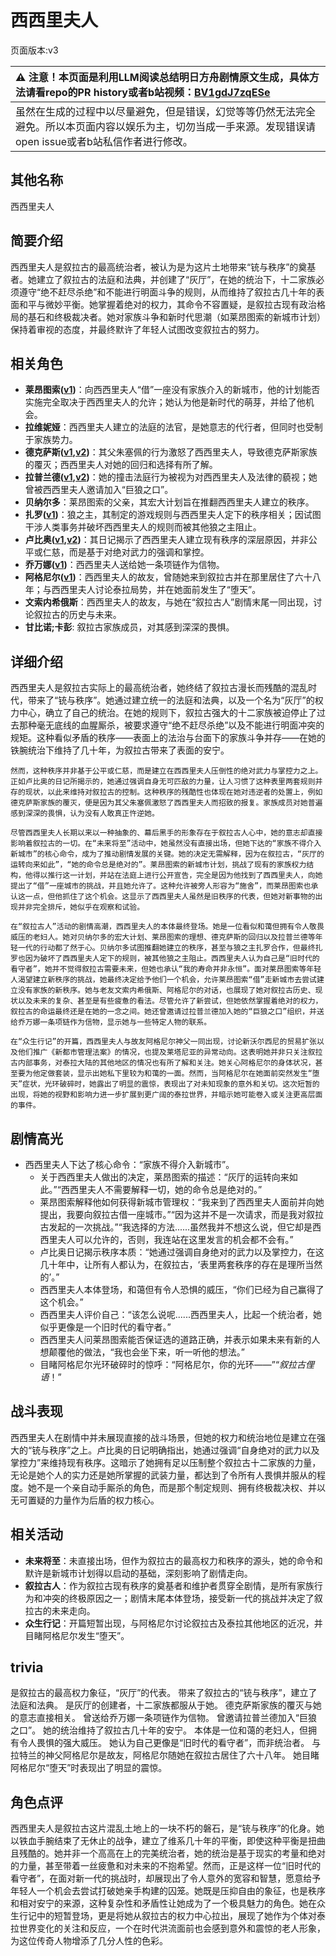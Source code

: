 # 西西里夫人
页面版本:v3
 

| :warning: 注意！本页面是利用LLM阅读总结明日方舟剧情原文生成，具体方法请看repo的PR history或者b站视频：[BV1gdJ7zqESe](https://www.bilibili.com/video/BV1gdJ7zqESe/)         |
|:----------------------------|
| 虽然在生成的过程中以尽量避免，但是错误，幻觉等等仍然无法完全避免。所以本页面内容以娱乐为主，切勿当成一手来源。发现错误请open issue或者b站私信作者进行修改。|



## 其他名称
西西里夫人
## 简要介绍
西西里夫人是叙拉古的最高统治者，被认为是为这片土地带来“铳与秩序”的奠基者。她建立了叙拉古的法庭和法典，并创建了“灰厅”，在她的统治下，十二家族必须遵守“绝不赶尽杀绝”和不能进行明面斗争的规则，从而维持了叙拉古几十年的表面和平与微妙平衡。她掌握着绝对的权力，其命令不容置疑，是叙拉古现有政治格局的基石和终极裁决者。她对家族斗争和新时代思潮（如莱昂图索的新城市计划）保持着审视的态度，并最终默许了年轻人试图改变叙拉古的努力。
## 相关角色
-   **莱昂图索([v1](../chars/extended_char_lai_ang_tu_suo.md))**：向西西里夫人“借”一座没有家族介入的新城市，他的计划能否实施完全取决于西西里夫人的允许；她认为他是新时代的萌芽，并给了他机会。
-   **拉维妮娅**：西西里夫人建立的法庭的法官，是她意志的代行者，但同时也受制于家族势力。
-   **德克萨斯([v1](../chars/char_102_texas.md),[v2](char_102_texas.md))**：其父朱塞佩的行为激怒了西西里夫人，导致德克萨斯家族的覆灭；西西里夫人对她的回归和选择有所了解。
-   **拉普兰德([v1](../chars/char_140_whitew.md),[v2](char_140_whitew.md))**：她的撞击法庭行为被视为对西西里夫人及法律的藐视；她曾被西西里夫人邀请加入“巨狼之口”。
-   **贝纳尔多**：莱昂图索的父亲，其宏大计划旨在推翻西西里夫人建立的秩序。
-   **扎罗([v1](../chars/extended_char_zha_luo.md))**：狼之主，其制定的游戏规则与西西里夫人定下的秩序相关；因试图干涉人类事务并破坏西西里夫人的规则而被其他狼之主阻止。
-   **卢比奥([v1](../chars/extended_char_lu_bi_ao.md),[v2](extended_char_lu_bi_ao.md))**：其日记揭示了西西里夫人建立现有秩序的深层原因，并非公平或仁慈，而是基于对绝对武力的强调和掌控。
-   **乔万娜([v1](../chars/extended_char_qiao_wan_na.md))**：西西里夫人送给她一条项链作为信物。
-   **阿格尼尔([v1](../chars/extended_char_a_ge_ni_er.md))**：西西里夫人的故友，曾随她来到叙拉古并在那里居住了六十八年；与西西里夫人讨论泰拉局势，并在她面前发生了“堕天”。
-   **文索内希俄斯**：西西里夫人的故友，与她在“叙拉古人”剧情末尾一同出现，讨论叙拉古的历史与未来。
-   **甘比诺;卡彭**: 叙拉古家族成员，对其感到深深的畏惧。
## 详细介绍
西西里夫人是叙拉古实际上的最高统治者，她终结了叙拉古漫长而残酷的混乱时代，带来了“铳与秩序”。她通过建立统一的法庭和法典，以及一个名为“灰厅”的权力中心，确立了自己的统治。在她的规则下，叙拉古强大的十二家族被迫停止了过去那种毫无底线的血腥厮杀，被要求遵守“绝不赶尽杀绝”以及不能进行明面冲突的规矩。这种看似矛盾的秩序——表面上的法治与台面下的家族斗争并存——在她的铁腕统治下维持了几十年，为叙拉古带来了表面的安宁。

    然而，这种秩序并非基于公平或仁慈，而是建立在西西里夫人压倒性的绝对武力与掌控力之上。正如卢比奥的日记所揭示的，她通过强调自身无可匹敌的力量，让人习惯了这种表里两套规则并存的现状，以此来维持对叙拉古的控制。这种秩序的残酷性也体现在她对违逆者的处置上，例如德克萨斯家族的覆灭，便是因为其父朱塞佩激怒了西西里夫人而招致的报复。家族成员对她普遍感到深深的畏惧，认为没有人敢真正忤逆她。

    尽管西西里夫人长期以来以一种抽象的、幕后黑手的形象存在于叙拉古人心中，她的意志却直接影响着叙拉古的一切。在“未来将至”活动中，她虽然没有直接出场，但她下达的“家族不得介入新城市”的核心命令，成为了推动剧情发展的关键。她的决定无需解释，因为在叙拉古，“灰厅的运转向来如此”，“她的命令总是绝对的”。莱昂图索的新城市计划，挑战了现有的家族权力结构，他得以推行这一计划，并站在法庭上进行公开宣告，完全是因为他找到了西西里夫人，向她提出了“借”一座城市的挑战，并且她允许了。这种允许被旁人形容为“施舍”，而莱昂图索也承认这一点，但他抓住了这个机会。这显示了西西里夫人虽然是旧秩序的代表，但她对新事物的出现并非完全排斥，她似乎在观察和试验。

    在“叙拉古人”活动的剧情高潮，西西里夫人的本体最终登场。她是一位看似和蔼但拥有令人敬畏威压的老妇人。她对贝纳尔多的宏大计划、莱昂图索的理想、德克萨斯的回归以及拉普兰德等年轻一代的行动都了然于心。贝纳尔多试图推翻她建立的秩序，甚至与狼之主扎罗合作，但最终扎罗也因为破坏了西西里夫人定下的规则，被其他狼之主阻止。西西里夫人认为自己是“旧时代的看守者”，她并不觉得叙拉古需要未来，但她也承认“我的寿命并非永恒”。面对莱昂图索等年轻人渴望建立新秩序的挑战，她最终决定给予他们一个机会，允许莱昂图索“借”走新城市去尝试建立没有家族的新秩序。她与老友文索内希俄斯、阿格尼尔的对话，也展现了她对叙拉古历史、现状以及未来的复杂、甚至是有些疲惫的看法。尽管允许了新尝试，但她依然掌握着绝对的权力，叙拉古的命运最终还是在她的一念之间。她还曾邀请过拉普兰德加入她的“巨狼之口”组织，并送给乔万娜一条项链作为信物，显示她与一些特定人物的联系。

    在“众生行记”的开篇，西西里夫人与故友阿格尼尔神父一同出现，讨论新沃尔西尼的贸易扩张以及他们推广《新都市管理法案》的情况，也提及莱塔尼亚的异常动向。这表明她并非只关注叙拉古内部事务，对泰拉大陆的其他地区的情况也有所了解和关注。她关心阿格尼尔的身体状况，甚至要为他定做套装，显示出她私下里较为和蔼的一面。然而，当阿格尼尔在她面前突然发生“堕天”症状，光环破碎时，她露出了明显的震惊，表现出了对未知现象的意外和关切。这次短暂的出现，将她的视野和影响力进一步扩展到更广阔的泰拉世界，并暗示她可能卷入或关注更高层面的事件。
## 剧情高光
- 西西里夫人下达了核心命令：“家族不得介入新城市”。
    - 关于西西里夫人做出的决定，莱昂图索的描述：“灰厅的运转向来如此。”“西西里夫人不需要解释一切，她的命令总是绝对的。”
    - 莱昂图索解释他如何获得新城市管理权：“我来到了西西里夫人面前并向她提出，我要向叙拉古借一座城市。”“因为这并不是一次请求，而是我对叙拉古发起的一次挑战。”“我选择的方法......虽然我并不想这么说，但它却是西西里夫人可以允许的，否则，我连站在这里发言的机会都不会有。”
    - 卢比奥日记揭示秩序本质：“她通过强调自身绝对的武力以及掌控力，在这几十年中，让所有人都认为，在叙拉古，‘表里两套秩序的存在是理所当然的’。”
    - 西西里夫人本体登场，和蔼但有令人恐惧的威压，“你们已经为自己赢得了这个机会。”
    - 西西里夫人评价自己：“该怎么说呢......西西里夫人，比起一个统治者，她似乎更像是一个旧时代的看守者。”
    - 西西里夫人问莱昂图索能否保证选的道路正确，并表示如果未来有新的人想颠覆他的做法，“我也会坐下来，听一听他的想法。”
    - 目睹阿格尼尔光环破碎时的惊呼：“阿格尼尔，你的光环——”“*叙拉古俚语*！”
## 战斗表现
西西里夫人在剧情中并未展现直接的战斗场景，但她的权力和统治地位是建立在强大的“铳与秩序”之上。卢比奥的日记明确指出，她通过强调“自身绝对的武力以及掌控力”来维持现有秩序。这暗示了她拥有足以压制整个叙拉古十二家族的力量，无论是她个人的实力还是她所掌握的武装力量，都达到了令所有人畏惧并服从的程度。她不是一个亲自动手厮杀的角色，而是那个制定规则、拥有终极裁决权、并以无可置疑的力量作为后盾的权力核心。
## 相关活动
-   **未来将至**：未直接出场，但作为叙拉古的最高权力和秩序的源头，她的命令和默许是新城市计划得以启动的基础，深刻影响了剧情走向。
-   **叙拉古人**：作为叙拉古现有秩序的奠基者和维护者贯穿全剧情，是所有家族行为和冲突的终极原因之一；剧情末尾本体登场，接受新一代的挑战并决定了叙拉古的未来走向。
-   **众生行记**：开篇短暂出现，与阿格尼尔讨论叙拉古及泰拉其他地区的近况，并目睹阿格尼尔发生“堕天”。
## trivia
是叙拉古的最高权力象征，“灰厅”的代表。
    带来了叙拉古的“铳与秩序”，建立了法庭和法典。
    是灰厅的创建者，十二家族都服从于她。
    德克萨斯家族的覆灭与她的意志直接相关。
    曾送给乔万娜一条项链作为信物。
    曾邀请拉普兰德加入“巨狼之口”。
    她的统治维持了叙拉古几十年的安宁。
    本体是一位和蔼的老妇人，但拥有令人畏惧的强大威压。
    她认为自己更像是“旧时代的看守者”，而非统治者。
    与拉特兰的神父阿格尼尔是故友，阿格尼尔随她在叙拉古居住了六十八年。
    她目睹阿格尼尔“堕天”时表现出了明显的震惊。
## 角色点评
西西里夫人是叙拉古这片混乱土地上的一块不朽的磐石，是“铳与秩序”的化身。她以铁血手腕结束了无休止的战争，建立了维系几十年的平衡，即使这种平衡是扭曲且残酷的。她并非一个高高在上的完美统治者，她的统治是基于现实的考量和绝对的力量，甚至带着一丝疲惫和对未来的不抱希望。然而，正是这样一位“旧时代的看守者”，在面对新一代的挑战时，却展现出了令人意外的宽容和智慧，愿意给予年轻人一个机会去尝试打破她亲手构建的囚笼。她既是压抑自由的象征，也是秩序和相对安宁的来源，这种复杂性和矛盾性让她成为了一个极具魅力的角色。她在众生行记中的短暂登场，更是将她从叙拉古的权力中心拉出，展现了她作为个体对泰拉世界变化的关注和反应，一个在时代洪流面前也会感到意外和震惊的老人形象，为这位传奇人物增添了几分人性的色彩。